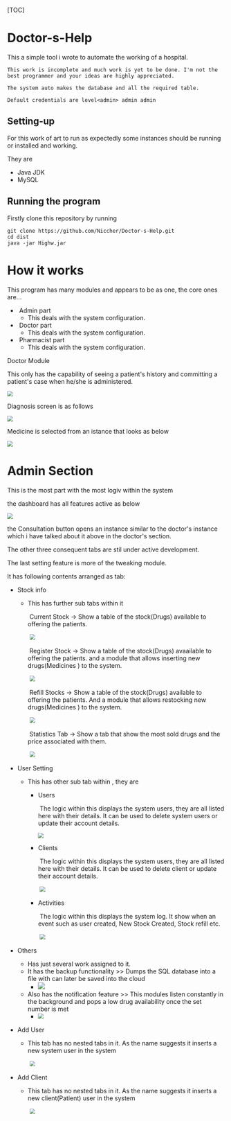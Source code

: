 [TOC]

# Doctor-s-Help

This a simple tool i wrote to automate the working of a hospital.

```
This work is incomplete and much work is yet to be done. I'm not the best programmer and your ideas are highly appreciated.

The system auto makes the database and all the required table.

Default credentials are level<admin> admin admin

```



## Setting-up

For this work of art to run as expectedly  some instances should be running or installed and working.

They are 

- Java JDK
- MySQL

## Running the program

Firstly clone this repository by running 

```
git clone https://github.com/Niccher/Doctor-s-Help.git
cd dist
java -jar Highw.jar
```

# How it works

This program has many modules  and appears to be as one, the core ones are...

- ​	Admin part
  - This deals with the system configuration.
- ​	Doctor part
  - This deals with the system configuration.
- ​	Pharmacist part
  - This deals with the system configuration.



Doctor Module

This only has the capability of seeing a patient's history and committing a patient's case when he/she is administered.

<img src="res/DoctorHistory.png" style="zoom:80%;" />



Diagnosis screen is as follows

<img src="res/DoctorDiagnose.png" style="zoom:80%;" />

Medicine is selected from an istance that looks as below



<img src="res/DoctorMedicine.png" style="zoom:80%;" />









# Admin Section

This is the most part with the most logiv within the system

the dashboard has all features active as below

<img src="res/AdminDash.png" style="zoom:80%;" />

 the Consultation button opens an instance similar to the doctor's instance which i have talked about it above in the doctor's section.

The other three consequent tabs are stil under active development.

The last setting feature is more of the tweaking module.

It has following contents arranged as tab:

- Stock info

  - This has further sub tabs within it 

    ​	Current Stock ->  Show a table of the stock(Drugs) available to offering the patients.

    ​		<img src="res/AdminStockCurrent.png" style="zoom:80%;" />

    ​	Register Stock ->  Show a table of the stock(Drugs) avaailable to offering the patients. and a module that allows inserting new drugs(Medicines ) to the system.

    ​	<img src="res/AdminStockRegista.png" style="zoom:80%;" />

    ​	Refill Stocks -> Show a table of the stock(Drugs) available to offering the patients. And   a module that allows restocking new drugs(Medicines ) to the system.

    ​	<img src="res/AdminStockRefill.png" style="zoom:80%;" />

    ​	Statistics Tab -> Show a tab that show the most sold drugs and the price associated with them.

    ​			<img src="res/AdminStockStats.png" style="zoom:80%;" />

- User Setting

  - This has other sub tab within , they are

    - Users

      ​	The logic within this displays the system users, they are all listed here with their details. It can be used to delete system users or update their account details.

      <img src="res/AdminUserUser.png" style="zoom:80%;" />

    - Clients

      ​	The logic within this displays the system users, they are all listed here with their details. It can be used to delete client or update their account details.

      ​	<img src="res/AdminUserClient.png" style="zoom:80%;" />

    - Activities

      ​	The logic within this displays the system log. It show when an event such as user created, New Stock Created, Stock refill etc.

      ​	<img src="res/AdminUserLog.png" style="zoom:80%;" />

- Others

  - Has just several work assigned to it.
  - It has the backup functionality >> Dumps the SQL database into a file with can later be saved into the cloud
    - <img src="res/AdminOtherBakup.png" />
  - Also has the notification feature >> This modules listen constantly in the background and pops a low drug availability once the set number is met
    - <img src="res/AdminOtherBakup.png" style="zoom:80%;" />

- Add User

  - This tab has no nested tabs in it. As the name suggests it inserts a new system user in the system

    ​	<img src="res/AdminAddUser.png" style="zoom:80%;" />

- Add Client

  - This tab has no nested tabs in it. As the name suggests it inserts a new client(Patient) user in the system

    ​	<img src="res/AdminAddClient.png" style="zoom:80%;" />